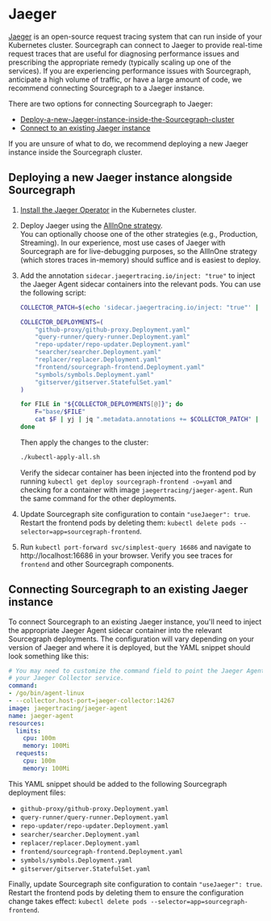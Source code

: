 # Jaeger

[Jaeger](https://github.com/jaegertracing/jaeger) is an open-source request tracing system that can
run inside of your Kubernetes cluster. Sourcegraph can connect to Jaeger to provide real-time
request traces that are useful for diagnosing performance issues and prescribing the appropriate
remedy (typically scaling up one of the services). If you are experiencing performance issues with
Sourcegraph, anticipate a high volume of traffic, or have a large amount of code, we recommend
connecting Sourcegraph to a Jaeger instance.

There are two options for connecting Sourcegraph to Jaeger:

* [Deploy-a-new-Jaeger-instance-inside-the-Sourcegraph-cluster](#Deploying-a-new-Jaeger-instance-alongside-Sourcegraph)
* [Connect to an existing Jaeger instance](#Connecting-Sourcegraph-to-an-existing-Jaeger-instance)

If you are unsure of what to do, we recommend deploying a new Jaeger instance inside the Sourcegraph
cluster.

## Deploying a new Jaeger instance alongside Sourcegraph

1. [Install the Jaeger
   Operator](https://www.jaegertracing.io/docs/1.16/operator/#installing-the-operator-on-kubernetes)
   in the Kubernetes cluster.

1. Deploy Jaeger using the [AllInOne
   strategy](https://www.jaegertracing.io/docs/1.16/operator/#quick-start-deploying-the-allinone-image).<br/>
   You can optionally choose one of the other strategies (e.g., Production, Streaming). In our
   experience, most use cases of Jaeger with Sourcegraph are for live-debugging purposes, so the
   AllInOne strategy (which stores traces in-memory) should suffice and is easiest to deploy.

1. Add the annotation `sidecar.jaegertracing.io/inject: "true"` to inject the Jaeger Agent sidecar
   containers into the relevant pods. You can use the following script:

   ```bash
   COLLECTOR_PATCH=$(echo 'sidecar.jaegertracing.io/inject: "true"' | yj)

   COLLECTOR_DEPLOYMENTS=(
       "github-proxy/github-proxy.Deployment.yaml"
       "query-runner/query-runner.Deployment.yaml"
       "repo-updater/repo-updater.Deployment.yaml"
       "searcher/searcher.Deployment.yaml"
       "replacer/replacer.Deployment.yaml"
       "frontend/sourcegraph-frontend.Deployment.yaml"
       "symbols/symbols.Deployment.yaml"
       "gitserver/gitserver.StatefulSet.yaml"
   )

   for FILE in "${COLLECTOR_DEPLOYMENTS[@]}"; do
       F="base/$FILE"
       cat $F | yj | jq ".metadata.annotations += $COLLECTOR_PATCH" | jy -o $F
   done
   ```

   Then apply the changes to the cluster:
   ```bash
   ./kubectl-apply-all.sh
   ```

   Verify the sidecar container has been injected into the frontend pod by running `kubectl get
   deploy sourcegraph-frontend -o=yaml` and checking for a container with image
   `jaegertracing/jaeger-agent`. Run the same command for the other deployments.

1. Update Sourcegraph site configuration to contain `"useJaeger": true`. Restart the frontend
   pods by deleting them: `kubectl delete pods --selector=app=sourcegraph-frontend`.

1. Run `kubectl port-forward svc/simplest-query 16686` and navigate to http://localhost:16686 in
   your browser. Verify you see traces for `frontend` and other Sourcegraph components.



## Connecting Sourcegraph to an existing Jaeger instance

To connect Sourcegraph to an existing Jaeger instance, you'll need to inject the appropriate Jaeger
Agent sidecar container into the relevant Sourcegraph deployments. The configuration will vary
depending on your version of Jaeger and where it is deployed, but the YAML snippet should look
something like this:

```yaml
# You may need to customize the command field to point the Jaeger Agent at
# your Jaeger Collector service.
command:
- /go/bin/agent-linux
- --collector.host-port=jaeger-collector:14267
image: jaegertracing/jaeger-agent
name: jaeger-agent
resources:
  limits:
    cpu: 100m
    memory: 100Mi
  requests:
    cpu: 100m
    memory: 100Mi
```

This YAML snippet should be added to the following Sourcegraph deployment files:

* `github-proxy/github-proxy.Deployment.yaml`
* `query-runner/query-runner.Deployment.yaml`
* `repo-updater/repo-updater.Deployment.yaml`
* `searcher/searcher.Deployment.yaml`
* `replacer/replacer.Deployment.yaml`
* `frontend/sourcegraph-frontend.Deployment.yaml`
* `symbols/symbols.Deployment.yaml`
* `gitserver/gitserver.StatefulSet.yaml`


Finally, update Sourcegraph site configuration to contain `"useJaeger": true`. Restart the frontend
pods by deleting them to ensure the configuration change takes effect: `kubectl delete pods
--selector=app=sourcegraph-frontend`.
